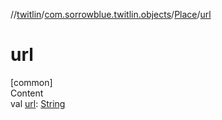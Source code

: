 //[twitlin](../../index.md)/[com.sorrowblue.twitlin.objects](../index.md)/[Place](index.md)/[url](url.md)



# url  
[common]  
Content  
val [url](url.md): [String](https://kotlinlang.org/api/latest/jvm/stdlib/kotlin/-string/index.html)  



